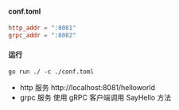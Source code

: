 #### conf.toml
```toml
http_addr = ":8081"
grpc_addr = ":8082"
```
#### 运行
```shell
go run ./ -c ./conf.toml
```
* http 服务 http://localhost:8081/helloworld  
* grpc 服务 使用 gRPC 客户端调用 SayHello 方法